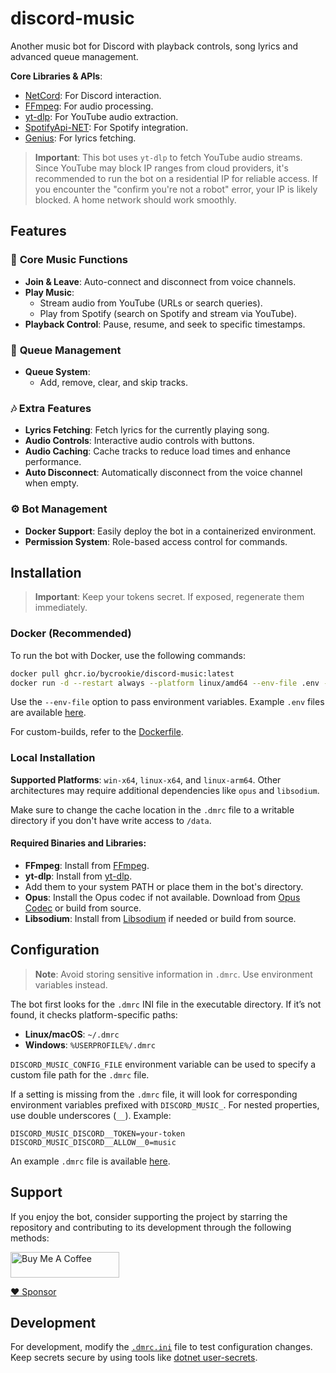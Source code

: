 # discord-music

Another music bot for Discord with playback controls, song lyrics and advanced queue management.

**Core Libraries & APIs**:

- [NetCord](https://github.com/NetCordDev/NetCord): For Discord interaction.
- [FFmpeg](https://github.com/FFmpeg/FFmpeg): For audio processing.
- [yt-dlp](https://github.com/yt-dlp/yt-dlp): For YouTube audio extraction.
- [SpotifyApi-NET](https://github.com/JohnnyCrazy/SpotifyAPI-NET): For Spotify integration.
- [Genius](https://genius.com): For lyrics fetching.

> **Important**: This bot uses `yt-dlp` to fetch YouTube audio streams. Since YouTube may block IP ranges from cloud
> providers, it's recommended to run the bot on a residential IP for reliable access. If you encounter the "confirm
> you're
> not a robot" error, your IP is likely blocked. A home network should work smoothly.

## Features

### 🎵 **Core Music Functions**

- **Join & Leave**: Auto-connect and disconnect from voice channels.
- **Play Music**:
  - Stream audio from YouTube (URLs or search queries).
  - Play from Spotify (search on Spotify and stream via YouTube).
- **Playback Control**: Pause, resume, and seek to specific timestamps.

### 📜 **Queue Management**

- **Queue System**:
  - Add, remove, clear, and skip tracks.

### 🎶 **Extra Features**

- **Lyrics Fetching**: Fetch lyrics for the currently playing song.
- **Audio Controls**: Interactive audio controls with buttons.
- **Audio Caching**: Cache tracks to reduce load times and enhance performance.
- **Auto Disconnect**: Automatically disconnect from the voice channel when empty.

### ⚙️ **Bot Management**

- **Docker Support**: Easily deploy the bot in a containerized environment.
- **Permission System**: Role-based access control for commands.

## Installation

> **Important**: Keep your tokens secret. If exposed, regenerate them immediately.

### Docker (Recommended)

To run the bot with Docker, use the following commands:

```bash
docker pull ghcr.io/bycrookie/discord-music:latest
docker run -d --restart always --platform linux/amd64 --env-file .env --name dm -v /var/tmp/dm/data:/data ghcr.io/bycrookie/discord-music:latest
```

Use the `--env-file` option to pass environment variables. Example `.env` files are available [here](.env.example).

For custom-builds, refer to the [Dockerfile](Dockerfile).

### Local Installation

**Supported Platforms**: `win-x64`, `linux-x64`, and `linux-arm64`. Other architectures may require additional
dependencies like `opus` and `libsodium`.

Make sure to change the cache location in the `.dmrc` file to a writable directory if you don't have write access to
`/data`.

#### Required Binaries and Libraries:

- **FFmpeg**: Install from [FFmpeg](https://www.ffmpeg.org/download.html).
- **yt-dlp**: Install from [yt-dlp](https://github.com/yt-dlp/yt-dlp/releases).
- Add them to your system PATH or place them in the bot's directory.
- **Opus**: Install the Opus codec if not available. Download from [Opus Codec](https://opus-codec.org/) or build from
  source.
- **Libsodium**: Install from [Libsodium](https://libsodium.org/) if needed or build from source.

## Configuration

> **Note**: Avoid storing sensitive information in `.dmrc`. Use environment variables instead.

The bot first looks for the `.dmrc` INI file in the executable directory. If it’s not found, it checks platform-specific
paths:

- **Linux/macOS**: `~/.dmrc`
- **Windows**: `%USERPROFILE%/.dmrc`

`DISCORD_MUSIC_CONFIG_FILE` environment variable can be used to specify a custom file path for the `.dmrc` file.

If a setting is missing from the `.dmrc` file, it will look for corresponding environment variables prefixed with
`DISCORD_MUSIC_`. For nested properties, use double underscores (`__`). Example:

```plaintext
DISCORD_MUSIC_DISCORD__TOKEN=your-token
DISCORD_MUSIC_DISCORD__ALLOW__0=music
```

An example `.dmrc` file is available [here](.dmrc.example).

## Support

If you enjoy the bot, consider supporting the project by starring the repository and contributing to its development
through the following methods:

<a href="https://buymeacoffee.com/bycrookie" target="_blank"><img src="https://cdn.buymeacoffee.com/buttons/default-orange.png" alt="Buy Me A Coffee" height="41" width="174"></a>

[:heart: Sponsor](https://github.com/sponsors/byCrookie)

## Development

For development, modify the [`.dmrc.ini`](src/DiscordMusic.Client/.dmrc.ini) file to test configuration changes. Keep
secrets secure by using tools
like [dotnet user-secrets](https://learn.microsoft.com/en-us/aspnet/core/security/app-secrets).
